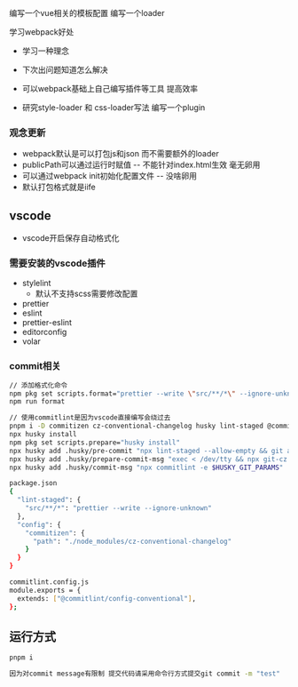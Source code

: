 编写一个vue相关的模板配置
编写一个loader

学习webpack好处

- 学习一种理念
- 下次出问题知道怎么解决
- 可以webpack基础上自己编写插件等工具 提高效率

- 研究style-loader 和 css-loader写法
  编写一个plugin

### 观念更新

- webpack默认是可以打包js和json 而不需要额外的loader
- publicPath可以通过运行时赋值 -- 不能针对index.html生效 毫无卵用
- 可以通过webpack init初始化配置文件 -- 没啥卵用
- 默认打包格式就是iife

## vscode

- vscode开启保存自动格式化

### 需要安装的vscode插件

- stylelint
  - 默认不支持scss需要修改配置
- prettier
- eslint
- prettier-eslint
- editorconfig
- volar

### commit相关

```bash
// 添加格式化命令
npm pkg set scripts.format="prettier --write \"src/**/*\" --ignore-unknown"
npm run format

// 使用commitlint是因为vscode直接编写会绕过去
pnpm i -D commitizen cz-conventional-changelog husky lint-staged @commitlint/cli @commitlint/config-conventional commit-and-tag-version
npx husky install
npm pkg set scripts.prepare="husky install"
npx husky add .husky/pre-commit "npx lint-staged --allow-empty && git add -A"
npx husky add .husky/prepare-commit-msg "exec < /dev/tty && npx git-cz --hook || true"
npx husky add .husky/commit-msg "npx commitlint -e $HUSKY_GIT_PARAMS"

package.json
{
  "lint-staged": {
    "src/**/*": "prettier --write --ignore-unknown"
  },
  "config": {
    "commitizen": {
      "path": "./node_modules/cz-conventional-changelog"
    }
  }
}

commitlint.config.js
module.exports = {
  extends: ["@commitlint/config-conventional"],
};
```

## 运行方式

```bash
pnpm i

因为对commit message有限制 提交代码请采用命令行方式提交git commit -m "test"
```
